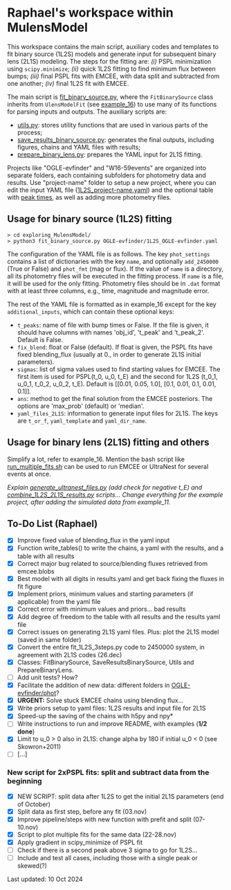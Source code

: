 # Raphael's workspace within MulensModel

This workspace contains the main script, auxiliary codes and templates to fit binary source (1L2S) models and generate input for subsequent binary lens (2L1S) modeling. The steps for the fitting are: *(i)* PSPL minimization using `scipy.minimize`; *(ii)* quick 1L2S fitting to find minimum flux between bumps; *(iii)* final PSPL fits with EMCEE, with data split and subtracted from one another; *(iv)* final 1L2S fit with EMCEE.

The main script is [fit_binary_source.py](https://github.com/rapoliveira/MulensModel/blob/develop/exploring_MulensModel/fit_binary_source.py), where the `FitBinarySource` class inherits from `UlensModelFit` (see [example_16](https://github.com/rapoliveira/MulensModel/blob/develop/examples/example_16/ulens_model_fit.py)) to use many of its functions for parsing inputs and outputs. The auxiliary scripts are:
- [utils.py](https://github.com/rapoliveira/MulensModel/blob/develop/exploring_MulensModel/.utils.py): stores utility functions that are used in various parts of the process;
- [save_results_binary_source.py](https://github.com/rapoliveira/MulensModel/blob/develop/exploring_MulensModel/save_results_binary_source.py): generates the final outputs, including figures, chains and YAML files with results;
- [prepare_binary_lens.py](https://github.com/rapoliveira/MulensModel/blob/develop/exploring_MulensModel/prepare_binary_lens.py): prepares the YAML input for 2L1S fitting.

Projects like "OGLE-evfinder" and "W16-59events" are organized into separate folders, each containing subfolders for photometry data and results. Use "project-name" folder to setup a new project, where you can edit the input YAML file ([1L2S_project-name.yaml](https://github.com/rapoliveira/MulensModel/blob/develop/exploring_MulensModel/project-name/1L2S_project-name.yaml)) and the optional table with [peak times](https://github.com/rapoliveira/MulensModel/blob/develop/exploring_MulensModel/project-name/t_peaks-file.dat), as well as adding more photometry files.

## Usage for binary source (1L2S) fitting

```
> cd exploring_MulensModel/
> python3 fit_binary_source.py OGLE-evfinder/1L2S_OGLE-evfinder.yaml
```

The configuration of the YAML file is as follows.
The key `phot_settings` contains a list of dictionaries with the key `name`, and optionally `add_2450000` (True or False) and `phot_fmt` (mag or flux).
If the value of `name` is a directory, all its photometry files will be executed in the fitting process.
If `name` is a file, it will be used for the only fitting.
Photometry files should be in `.dat` format with at least three columns, e.g., time, magnitude and magnitude error.

The rest of the YAML file is formatted as in example_16 except for the key `additional_inputs`, which can contain these optional keys:
- `t_peaks`: name of file with bump times or False. If the file is given, it should have columns with names 'obj_id', 't_peak' and 't_peak_2'. Default is False.
- `fix_blend`: float or False (default). If float is given, the PSPL fits have fixed blending_flux (usually at 0., in order to generate 2L1S initial parameters).
- `sigmas`: list of sigma values used to find starting values for EMCEE. The first item is used for PSPL(t_0, u_0, t_E) and the second for 1L2S (t_0_1, u_0_1, t_0_2, u_0_2, t_E). Default is [[0.01, 0.05, 1.0], [0.1, 0.01, 0.1, 0.01, 0.1]].
- `ans`: method to get the final solution from the EMCEE posteriors. The options are 'max_prob' (default) or 'median'.
- `yaml_files_2L1S`: information to generate input files for 2L1S. The keys are `t_or_f`, `yaml_template` and `yaml_dir_name`.

## Usage for binary lens (2L1S) fitting and others

Simplify a lot, refer to example_16. Mention the bash script like [run_multiple_fits.sh](https://github.com/rapoliveira/MulensModel/blob/develop/exploring_MulensModel/run_multiple_fits.sh) can be used to run EMCEE or UltraNest for several events at once.

*Explain [generate_ultranest_files.py](https://github.com/rapoliveira/MulensModel/blob/develop/exploring_MulensModel/OGLE-evfinder/generate_ultranest_files.py) (add check for negative t_E) and [combine_1L2S_2L1S_results.py](https://github.com/rapoliveira/MulensModel/blob/develop/exploring_MulensModel/OGLE-evfinder/combine_1L2S_2L1S_results.py) scripts... Change everything for the example project, after adding the simulated data from example_11.*

## To-Do List (Raphael)
- [X] Improve fixed value of blending_flux in the yaml input
- [X] Function write_tables() to write the chains, a yaml with the results, and a table with all results
- [X] Correct major bug related to source/blending fluxes retrieved from emcee.blobs
- [X] Best model with all digits in results.yaml and get back fixing the fluxes in fit figure
- [X] Implement priors, minimum values and starting parameters (if applicable) from the yaml file
- [X] Correct error with minimum values and priors... bad results
- [X] Add degree of freedom to the table with all results and the results yaml file
- [X] Correct issues on generating 2L1S yaml files. Plus: plot the 2L1S model (saved in same folder)
- [X] Convert the entire fit_1L2S_3steps.py code to 2450000 system, in agreement with 2L1S codes (26.dec)
- [X] Classes: FitBinarySource, SaveResultsBinarySource, Utils and PrepareBinaryLens.
- [ ] Add unit tests? How?
- [X] Facilitate the addition of new data: different folders in [OGLE-evfinder/phot](https://github.com/rapoliveira/MulensModel/tree/develop/exploring_MulensModel/OGLE-evfinder/phot)?
- [X] **URGENT:** Solve stuck EMCEE chains using blending flux...
- [X] Write priors setup to yaml files: 1L2S results and input file for 2L1S
- [X] Speed-up the saving of the chains with h5py and npy*
- [ ] Write instructions to run and improve README, with examples (**1/2 done**)
- [X] Limit to u_0 > 0 also in 2L1S: change alpha by 180 if initial u_0 < 0 (see Skowron+2011)
- [ ] [...]

### New script for 2xPSPL fits: split and subtract data from the beginning
- [X] NEW SCRIPT: split data after 1L2S to get the initial 2L1S parameters (end of October)
- [X] Split data as first step, before any fit (03.nov)
- [X] Improve pipeline/steps with new function with prefit and split (07-10.nov)
- [X] Script to plot multiple fits for the same data (22-28.nov)
- [X] Apply gradient in scipy_minimize of PSPL fit
- [ ] Check if there is a second peak above 3 sigma to go for 1L2S...
- [ ] Include and test all cases, including those with a single peak or skewed(?)

Last updated: 10 Oct 2024
